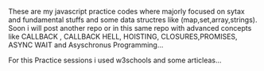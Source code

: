 These are my javascript practice codes where majorly focused on sytax and fundamental stuffs and some data structres like
(map,set,array,strings).
Soon i will post another repo or in this same repo with advanced concepts like CALLBACK , CALLBACK HELL, HOISTING, CLOSURES,PROMISES, ASYNC WAIT
and Asyschronus Programming...

For this Practice sessions i used w3schools and some articleas...
